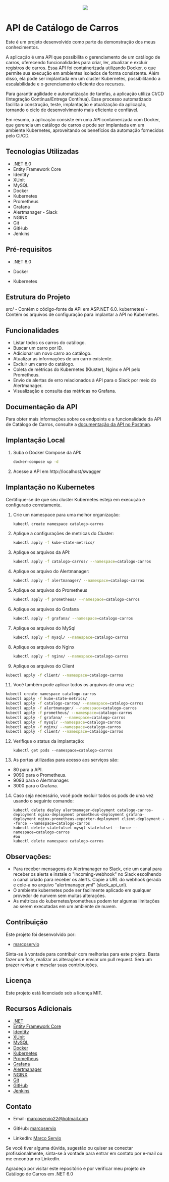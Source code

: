 <p align="center"> <img src="http://img.shields.io/static/v1?label=STATUS&message=EM%20DESENVOLVIMENTO&color=GREEN&style=for-the-badge"/> </p>



#	API de Catálogo de Carros
Este é um projeto desenvolvido como parte da demonstração dos meus conhecimentos.

A aplicação é uma API que possibilita o gerenciamento de um catálogo de carros, oferecendo funcionalidades para criar, ler, atualizar e excluir registros de carros. Essa API foi containerizada utilizando Docker, o que permite sua execução em ambientes isolados de forma consistente. Além disso, ela pode ser implantada em um cluster Kubernetes, possibilitando a escalabilidade e o gerenciamento eficiente dos recursos.

Para garantir agilidade e automatização de tarefas, a aplicação utiliza CI/CD (Integração Contínua/Entrega Contínua). Esse processo automatizado facilita a construção, teste, implantação e atualização da aplicação, tornando o ciclo de desenvolvimento mais eficiente e confiável.

Em resumo, a aplicação consiste em uma API containerizada com Docker, que gerencia um catálogo de carros e pode ser implantada em um ambiente Kubernetes, aproveitando os benefícios da automação fornecidos pelo CI/CD.



## Tecnologias Utilizadas
- .NET 6.0
- Entity Framework Core
- Identity
- XUnit
- MySQL
- Docker
- Kubernetes
- Prometheus
- Grafana
- Alertmanager - Slack
- NGINX
- Git
- GitHub
- Jenkins



## Pré-requisitos
+ .NET 6.0

+ Docker

+ Kubernetes



## Estrutura do Projeto
src/ - Contém o código-fonte da API em ASP.NET 6.0.
kubernetes/ - Contém os arquivos de configuração para implantar a API no Kubernetes.



## Funcionalidades
- Listar todos os carros do catálogo.
- Buscar um carro por ID.
- Adicionar um novo carro ao catálogo.
- Atualizar as informações de um carro existente.
- Excluir um carro do catálogo.
- Coleta de métricas do Kubernetes (Kluster), Nginx e API pelo Prometheus.
- Envio de alertas de erro relacionados à API para o Slack por meio do Alertmanager.
- Visualização e consulta das métricas no Grafana.



## Documentação da API 
Para obter mais informações sobre os endpoints e a funcionalidade da API de Catálogo de Carros, consulte a [documentação da API no Postman](https://documenter.getpostman.com/view/22241608/2s93sf1qnf).



## Implantação Local
1. Suba o Docker Compose da API:

   ```bash
   docker-compose up -d
   ```

2. Acesse a API em http://localhost/swagger



## Implantação no Kubernetes
Certifique-se de que seu cluster Kubernetes esteja em execução e configurado corretamente.

1. Crie um namespace para uma melhor organização:

   ```bash
   kubectl create namespace catalogo-carros
   ```

2. Aplique a configurações de metricas do Cluster:

   ```bash
   kubectl apply -f kube-state-metrics/
   ```

3. Aplique os arquivos da API:

   ```bash   
   kubectl apply -f catalogo-carros/ --namespace=catalogo-carros  
   ```

4. Aplique os arquivo do Alertmanager:

   ```bash
   kubectl apply -f alertmanager/ --namespace=catalogo-carros 
   ```

5. Aplique os arquivos do Prometheus

   ```bash
   kubectl apply -f prometheus/ --namespace=catalogo-carros
   ```

6. Aplique os arquivos do Grafana

   ```bash
   kubectl apply -f grafana/ --namespace=catalogo-carros
   ```

8. Aplique os arquivos do MySql

   ```bash
   kubectl apply -f mysql/ --namespace=catalogo-carros
   ```

9. Aplique os arquivos do Nginx

   ```bash
   kubectl apply -f nginx/ --namespace=catalogo-carros
   ```

10. Aplique os arquivos do Client

   ```bash
   kubectl apply -f client/ --namespace=catalogo-carros
   ```

11. Você também pode aplicar todos os arquivos de uma vez:

   ```bash
   kubectl create namespace catalogo-carros
   kubectl apply -f kube-state-metrics/
   kubectl apply -f catalogo-carros/ --namespace=catalogo-carros
   kubectl apply -f alertmanager/ --namespace=catalogo-carros
   kubectl apply -f prometheus/ --namespace=catalogo-carros
   kubectl apply -f grafana/ --namespace=catalogo-carros
   kubectl apply -f mysql/ --namespace=catalogo-carros
   kubectl apply -f nginx/ --namespace=catalogo-carros
   kubectl apply -f client/ --namespace=catalogo-carros
   ```

12. Verifique o status da implantação:

    ```
    kubectl get pods --namespace=catalogo-carros
    ```

13. As portas utilizadas para acesso aos serviços são: 

   - 80 para a API.
   - 9090 para o Prometheus.
   - 9093 para o Alertmanager.
   - 3000 para o Grafana.

14. Caso seja necessário, você pode excluir todos os pods de uma vez usando o seguinte comando:

    ```
    kubectl delete deploy alertmanager-deployment catalogo-carros-deployment nginx-deployment prometheus-deployment grafana-deployment nginx-prometheus-exporter-deployment client-deployment --force --namespace=catalogo-carros
    kubectl delete statefulset mysql-statefulset --force --namespace=catalogo-carros
    #ou
    kubectl delete namespace catalogo-carros
    ```

    


## Observações:
- Para receber mensagens do Alertmanager no Slack, crie um canal para receber os alerts e instale o "incoming-webhook" no Slack escolhendo o canal criado para receber os alerts. Copie a URL do webhook gerada e cole-a no arquivo "alertmanager.yml" (slack_api_url).
- O ambiente kubernetes pode ser facilmente aplicado em qualquer provedor de nunvem sem muitas alterações.
- As métricas do kubernetes/prometheus podem ter algumas limitações ao serem executadas em um ambiente de nuvem.



## Contribuição
Este projeto foi desenvolvido por:

- [marcoservio](https://github.com/marcoservio)

Sinta-se à vontade para contribuir com melhorias para este projeto. Basta fazer um fork, realizar as alterações e enviar um pull request. Será um prazer revisar e mesclar suas contribuições.



## Licença
Este projeto está licenciado sob a licença MIT.



## Recursos Adicionais
- [.NET](https://docs.microsoft.com/pt-br/dotnet/)
- [Entity Framework Core](https://docs.microsoft.com/pt-br/ef/core/)
- [Identity](https://docs.microsoft.com/pt-br/aspnet/core/security/authentication/)
- [XUnit](https://xunit.net/)
- [MySQL](https://dev.mysql.com/doc/)
- [Docker](https://docs.docker.com/)
- [Kubernetes](https://kubernetes.io/docs/home/)
- [Prometheus](https://prometheus.io/docs/)
- [Grafana](https://grafana.com/docs/)
- [Alertmanager](https://prometheus.io/docs/alerting/latest/configuration/)
- [NGINX](https://nginx.org/en/docs/)
- [Git](https://git-scm.com/doc)
- [GitHub](https://docs.github.com/en)
- [Jenkins](https://www.jenkins.io/doc/)



## Contato
- Email: [marcoservio22@hotmail.com](mailto:marcoservio22@hotmail.com.com)

- GitHub: [marcoservio](https://github.com/marcoservio)

- LinkedIn: [Marco Servio](https://www.linkedin.com/in/marco-sérvio-366b2b137/)



Se você tiver alguma dúvida, sugestão ou quiser se conectar profissionalmente, sinta-se à vontade para entrar em contato por e-mail ou me encontrar no LinkedIn.



Agradeço por visitar este repositório e por verificar meu projeto de Catálogo de Carros em .NET 6.0